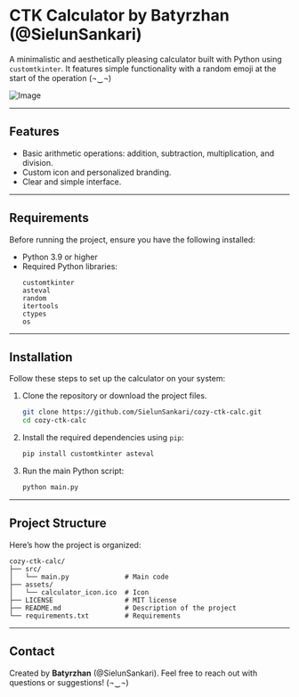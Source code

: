 # CTK Calculator by Batyrzhan (@SielunSankari)

A minimalistic and aesthetically pleasing calculator built with Python using `customtkinter`. It features simple functionality with a random emoji at the start of the operation (¬‿¬)

![Image](https://github.com/user-attachments/assets/05a6fb9e-4300-40ca-b130-73310aff5279)

---

## Features
- Basic arithmetic operations: addition, subtraction, multiplication, and division.
- Custom icon and personalized branding.
- Clear and simple interface.

---

## Requirements

Before running the project, ensure you have the following installed:

- Python 3.9 or higher
- Required Python libraries:
  ```plaintext
  customtkinter
  asteval
  random
  itertools
  ctypes
  os
  ```

---

## Installation

Follow these steps to set up the calculator on your system:

1. Clone the repository or download the project files.
   ```bash
   git clone https://github.com/SielunSankari/cozy-ctk-calc.git
   cd cozy-ctk-calc
   ```

2. Install the required dependencies using `pip`:
   ```bash
   pip install customtkinter asteval
   ```

3. Run the main Python script:
   ```bash
   python main.py
   ```

---

## Project Structure

Here’s how the project is organized:

```
cozy-ctk-calc/
├── src/
│   └── main.py              # Main code
├── assets/
│   └── calculator_icon.ico  # Icon
├── LICENSE                  # MIT license
├── README.md                # Description of the project
└── requirements.txt         # Requirements

```

---

## Contact
Created by **Batyrzhan** (@SielunSankari). Feel free to reach out with questions or suggestions! (¬‿¬)

